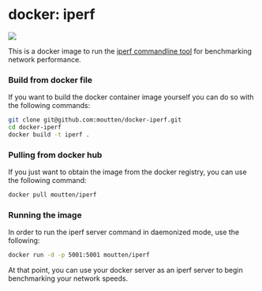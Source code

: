 # docker: iperf

[![](https://images.microbadger.com/badges/image/moutten/iperf.svg)](https://microbadger.com/images/moutten/iperf "Get your own image badge on microbadger.com")

This is a docker image to run the [iperf commandline tool](https://iperf.fr/)
for benchmarking network performance.

### Build from docker file

If you want to build the docker container image yourself you can do so with the
following commands:

```bash
git clone git@github.com:moutten/docker-iperf.git
cd docker-iperf
docker build -t iperf .
```

### Pulling from docker hub

If you just want to obtain the image from the docker registry, you can use the
following command:

```bash
docker pull moutten/iperf
```

### Running the image

In order to run the iperf server command in daemonized mode, use the following:

```bash
docker run -d -p 5001:5001 moutten/iperf
```

At that point, you can use your docker server as an iperf server to begin
benchmarking your network speeds.
